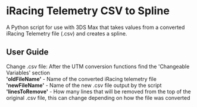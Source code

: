 # iRacing Telemetry CSV to Spline
A Python script for use with 3DS Max that takes values from a converted iRacing Telemetry file (.csv) and creates a spline.

## User Guide
Change .csv file: After the UTM conversion functions find the 'Changeable Variables' section  
<b>'oldFileName'</b> - Name of the converted iRacing telemetry file  
<b>'newFileName'</b> - Name of the new .csv file output by the script  
<b>'linesToRemove'</b> - How many lines that will be removed from the top of the original .csv file, this can change depending on how the file was converted
